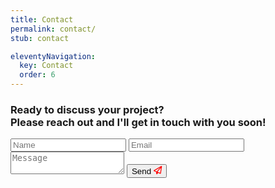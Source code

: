 ```yaml
---
title: Contact
permalink: contact/
stub: contact

eleventyNavigation:
  key: Contact
  order: 6
---
```


### Ready to discuss your project? <br /> Please reach out and I'll get in touch with you soon!

<form name="contact" method="POST" data-netlify="true">
  <input type="text" name="name" placeholder="Name" />
  <input type="email" name="email" placeholder="Email" />
  <textarea name="message" placeholder="Message"></textarea>
  <button type="submit">
  Send
  <svg fill="red" stroke-width="1" xmlns="http://www.w3.org/2000/svg" viewBox="0 0 512 512" height="1em" width="1em" style="overflow: visible;"><path d="M16.1 260.2c-22.6 12.9-20.5 47.3 3.6 57.3L160 376v103.3c0 18.1 14.6 32.7 32.7 32.7 9.7 0 18.9-4.3 25.1-11.8l62-74.3 123.9 51.6c18.9 7.9 40.8-4.5 43.9-24.7l64-416c1.9-12.1-3.4-24.3-13.5-31.2s-23.3-7.5-34-1.4l-448 256zm52.1 25.5L409.7 90.6 190.1 336l1.2 1-123.1-51.3zm335.1 139.7-166.6-69.5 214.1-239.3-47.5 308.8z"></path></svg>
  </button>
</form>
